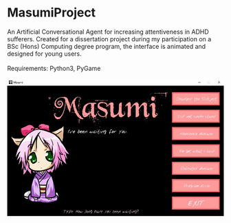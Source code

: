 # MasumiProject
An Artificial Conversational Agent for increasing attentiveness in ADHD sufferers. Created for a dissertation project during my participation on a BSc (Hons) Computing degree program, the interface is animated and designed for young users.<br /><br />
Requirements: Python3, PyGame
<br /><br />
![User Interface](masumiInterface.jpg)
